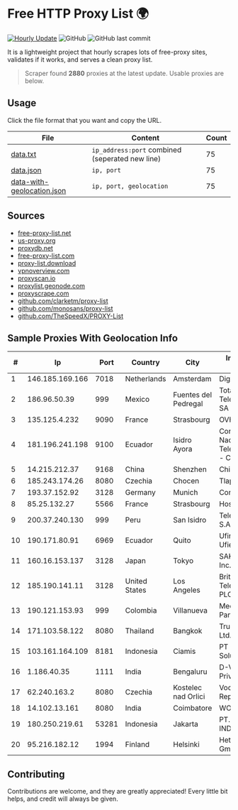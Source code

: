 
# Free HTTP Proxy List 🌍

[![Hourly Update](https://github.com/mertguvencli/http-proxy-list/actions/workflows/main.yml/badge.svg?branch=main)](https://github.com/mertguvencli/http-proxy-list/actions/workflows/main.yml)
![GitHub](https://img.shields.io/github/license/mertguvencli/http-proxy-list)
![GitHub last commit](https://img.shields.io/github/last-commit/mertguvencli/http-proxy-list)

It is a lightweight project that hourly scrapes lots of free-proxy sites, validates if it works, and serves a clean proxy list.


> Scraper found **2880** proxies at the latest update. Usable proxies are below.

## Usage

Click the file format that you want and copy the URL.


|File|Content|Count|
|----|-------|-----|
|[data.txt](https://raw.githubusercontent.com/mertguvencli/http-proxy-list/main/proxy-list/data.txt)|`ip_address:port` combined (seperated new line)|75|
|[data.json](https://raw.githubusercontent.com/mertguvencli/http-proxy-list/main/proxy-list/data.json)|`ip, port`|75|
|[data-with-geolocation.json](https://raw.githubusercontent.com/mertguvencli/http-proxy-list/main/proxy-list/data-with-geolocation.json)|`ip, port, geolocation`|75|

## Sources

* [free-proxy-list.net](https://free-proxy-list.net)
* [us-proxy.org](https://www.us-proxy.org)
* [proxydb.net](http://proxydb.net)
* [free-proxy-list.com](https://free-proxy-list.com/?page=&port=&type%5B%5D=http&type%5B%5D=https&up_time=0&search=Search)
* [proxy-list.download](https://www.proxy-list.download/HTTP)
* [vpnoverview.com](https://vpnoverview.com/privacy/anonymous-browsing/free-proxy-servers)
* [proxyscan.io](https://www.proxyscan.io)
* [proxylist.geonode.com](https://proxylist.geonode.com/api/proxy-list?limit=300&page=1&sort_by=lastChecked&sort_type=desc&protocols=http,https)
* [proxyscrape.com](https://api.proxyscrape.com/v2/?request=displayproxies&protocol=http&timeout=10000&country=all&ssl=all&anonymity=all)
* [github.com/clarketm/proxy-list](https://raw.githubusercontent.com/clarketm/proxy-list/master/proxy-list-raw.txt)
* [github.com/monosans/proxy-list](https://raw.githubusercontent.com/monosans/proxy-list/main/proxies/http.txt)
* [github.com/TheSpeedX/PROXY-List](https://raw.githubusercontent.com/TheSpeedX/PROXY-List/master/http.txt)


## Sample Proxies With Geolocation Info

|#|Ip|Port|Country|City|Internet Service Provider|
|-|--|----|-------|----|-------------------------|
|1|146.185.169.166|7018|Netherlands|Amsterdam|DigitalOcean, LLC|
|2|186.96.50.39|999|Mexico|Fuentes del Pedregal|Total Play Telecomunicaciones SA De CV|
|3|135.125.4.232|9090|France|Strasbourg|OVH SAS|
|4|181.196.241.198|9100|Ecuador|Isidro Ayora|Corporacion Nacional De Telecomunicaciones - CNT EP|
|5|14.215.212.37|9168|China|Shenzhen|Chinanet|
|6|185.243.174.26|8080|Czechia|Chocen|Tlapnet s.r.o.|
|7|193.37.152.92|3128|Germany|Munich|Contabo GmbH|
|8|85.25.132.27|5566|France|Strasbourg|Host Europe GmbH|
|9|200.37.240.130|999|Peru|San Isidro|Telefonica del Peru S.A.A.|
|10|190.171.80.91|6969|Ecuador|Quito|Ufinet Ecuador Ufiec S.A|
|11|160.16.153.137|3128|Japan|Tokyo|SAKURA Internet Inc.|
|12|185.190.141.11|3128|United States|Los Angeles|British Telecommunications PLC|
|13|190.121.153.93|999|Colombia|Villanueva|Media Commerce Partners S.A|
|14|171.103.58.122|8080|Thailand|Bangkok|True Internet Co., Ltd.|
|15|103.161.164.109|8181|Indonesia|Ciamis|PT Galuh Multidata Solution|
|16|1.186.40.35|1111|India|Bengaluru|D-VoiS Broadband Private Limited|
|17|62.240.163.2|8080|Czechia|Kostelec nad Orlici|Vodafone Czech Republic a.s.|
|18|14.102.13.161|8080|India|Coimbatore|WORLDPHONE|
|19|180.250.219.61|53281|Indonesia|Jakarta|PT. TELKOM INDONESIA|
|20|95.216.182.12|1994|Finland|Helsinki|Hetzner Online GmbH|



## Contributing

Contributions are welcome, and they are greatly appreciated! Every
little bit helps, and credit will always be given.


